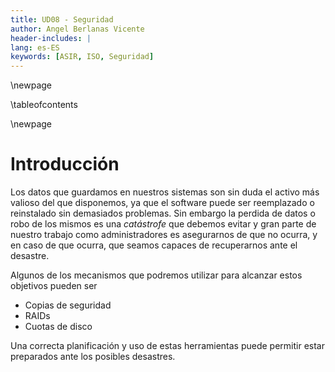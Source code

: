 ```yaml
---
title: UD08 - Seguridad
author: Angel Berlanas Vicente
header-includes: |
lang: es-ES
keywords: [ASIR, ISO, Seguridad]
---
```


\newpage

\tableofcontents

\newpage

# Introducción

Los datos que guardamos en nuestros sistemas son sin duda el activo más valioso del que disponemos, ya que el software
puede ser reemplazado o reinstalado sin demasiados problemas. Sin embargo la perdida de datos o robo de los mismos es una _catástrofe_ que debemos evitar y gran parte de nuestro trabajo como administradores es asegurarnos de que no ocurra, 
y en caso de que ocurra, que seamos capaces de recuperarnos ante el desastre.

Algunos de los mecanismos que podremos utilizar para alcanzar estos objetivos pueden ser

* Copias de seguridad
* RAIDs
* Cuotas de disco

Una correcta planificación y uso de estas herramientas puede permitir estar preparados ante los posibles desastres.
